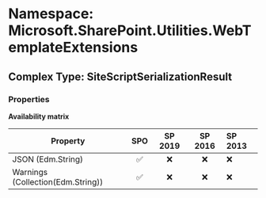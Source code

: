 # Namespace: Microsoft.SharePoint.Utilities.WebTemplateExtensions

## Complex Type: SiteScriptSerializationResult

### Properties

**Availability matrix**

Property | SPO | SP 2019 | SP 2016 | SP 2013
----------|:---:|:-------:|:-------:|:-------
JSON (Edm.String) | ✅ | ❌ | ❌ | ❌
Warnings (Collection(Edm.String)) | ✅ | ❌ | ❌ | ❌